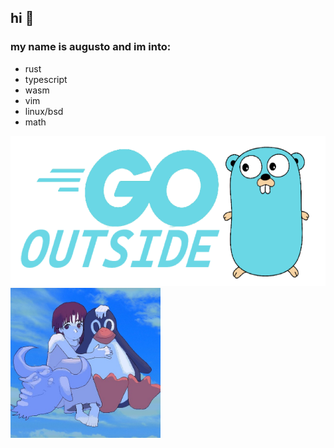## hi 👋

### my name is augusto and im into:

- rust
- typescript
- wasm
- vim
- linux/bsd
- math

<div>
	<img height="240em" src="go_outside.png" alt="GO outside">
	<img height="240em" src="lain.jpg" alt="lain">
</div>
